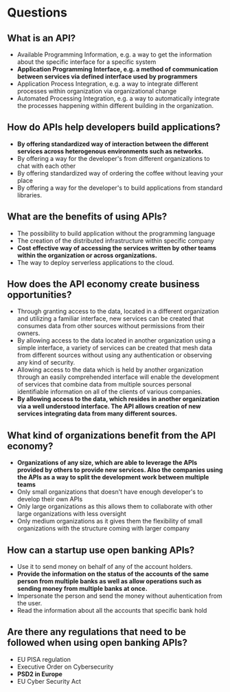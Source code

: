 # Questions

## What is an API?

- Available Programming Information, e.g. a way to get the information about the specific interface for a specific system
- **Application Programming Interface, e.g. a method of communication between services via defined interface used by programmers**
- Application Process Integration, e.g. a way to integrate different processes within organization via organizational change
- Automated Processing Integration, e.g. a way to automatically integrate the processes happening within different building in the organization. 

## How do APIs help developers build applications?

- **By offering standardized way of interaction between the different services across heterogenous environments such as networks.**
- By offering a way for the developer's from different organizations to chat with each other
- By offering standardized way of ordering the coffee without leaving your place
- By offering a way for the developer's to build applications from standard libraries.

## What are the benefits of using APIs?

- The possibility to build application without the programming language
- The creation of the distributed infrastructure within specific company
- **Cost effective way of accessing the services written by other teams within the organization or across organizations.**
- The way to deploy serverless applications to the cloud.

## How does the API economy create business opportunities?

- Through granting access to the data, located in a different organization and utilizing a familiar interface, new services can be created that consumes data from other sources without permissions from their owners.
- By allowing access to the data located in another organization using a simple interface, a variety of services can be created that mesh data from different sources without using any authentication or observing any kind of security.
- Allowing access to the data which is held by another organization through an easily comprehended interface will enable the development of services that combine data from multiple sources personal identifiable information on all of the clients of various companies.
- **By allowing access to the data, which resides in another organization via a well understood interface. The API allows creation of new services integrating data from many different sources.**

## What kind of organizations benefit from the API economy?

- **Organizations of any size, which are able to leverage the APIs provided by others to provide new services. Also the companies using the APIs as a way to split the development work between multiple teams**
- Only small organizations that doesn't have enough developer's to develop their own APIs
- Only large organizations as this allows them to collaborate with other large organizations with less oversight
- Only medium organizations as it gives them the flexibility of small organizations with the structure coming with larger company

## How can a startup use open banking APIs?

- Use it to send money on behalf of any of the account holders. 
- **Provide the information on the status of the accounts of the same person from multiple banks as well as allow operations such as sending money from multiple banks at once.**
- Impersonate the person and send the money without auhentication from the user. 
- Read the information about all the accounts that specific bank hold

## Are there any regulations that need to be followed when using open banking APIs?

- EU PISA regulation
- Executive Order on Cybersecurity
- **PSD2 in Europe**
- EU Cyber Security Act

